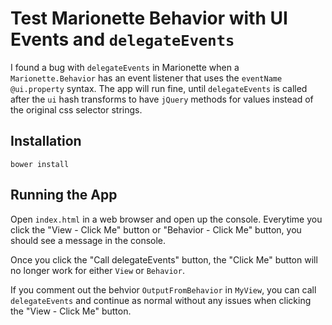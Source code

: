 # Test Marionette Behavior with UI Events and `delegateEvents`

I found a bug with `delegateEvents` in Marionette when a `Marionette.Behavior`
has an event listener that uses the `eventName @ui.property` syntax. The app
will run fine, until `delegateEvents` is called after the `ui` hash transforms
to have `jQuery` methods for values instead of the original css selector strings.

## Installation

```
bower install
```

## Running the App

Open `index.html` in a web browser and open up the console. Everytime you click
the "View - Click Me" button or "Behavior - Click Me" button, you should see a
message in the console.

Once you click the "Call delegateEvents" button, the "Click Me" button will
no longer work for either `View` or `Behavior`.

If you comment out the behvior `OutputFromBehavior` in `MyView`, you can call
`delegateEvents` and continue as normal without any issues when clicking the
"View - Click Me" button.
